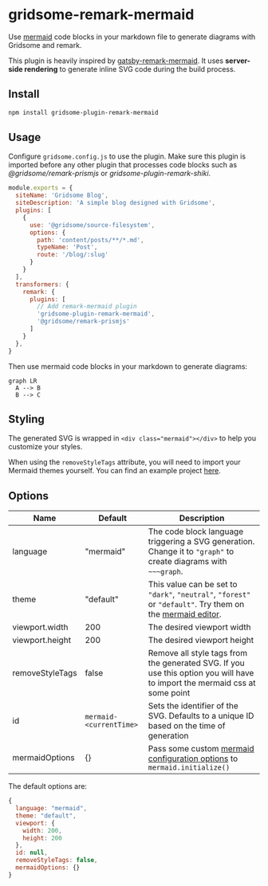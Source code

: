 # gridsome-remark-mermaid

Use [mermaid](https://mermaid-js.github.io) code blocks in your markdown file to generate diagrams with Gridsome and remark.

This plugin is heavily inspired by [gatsby-remark-mermaid](https://github.com/ChappIO/gatsby-remark-mermaid).
It uses **server-side rendering** to generate inline SVG code during the build process.

## Install

~~~bash
npm install gridsome-plugin-remark-mermaid
~~~

## Usage

Configure `gridsome.config.js` to use the plugin.
Make sure this plugin is imported before any other plugin that processes code blocks such as *@gridsome/remark-prismjs* or *gridsome-plugin-remark-shiki*.

~~~js
module.exports = {
  siteName: 'Gridsome Blog',
  siteDescription: 'A simple blog designed with Gridsome',
  plugins: [
    {
      use: '@gridsome/source-filesystem',
      options: {
        path: 'content/posts/**/*.md',
        typeName: 'Post',
        route: '/blog/:slug'
      }
    }
  ],
  transformers: {
    remark: {
      plugins: [
        // Add remark-mermaid plugin
        'gridsome-plugin-remark-mermaid',
        '@gridsome/remark-prismjs'
      ]
    }
  },
}
~~~

Then use mermaid code blocks in your markdown to generate diagrams:

  ~~~mermaid
  graph LR
    A --> B
    B --> C
  ~~~

## Styling

The generated SVG is wrapped in `<div class="mermaid"></div>` to help you customize your styles.

When using the `removeStyleTags` attribute, you will need to import your Mermaid themes yourself. You can find an example project [here](https://github.com/Braincoke/starter-gridsome-mermaid).

## Options

| Name            | Default               | Description                                                                                                                                                     |
| --------------- | --------------------- | --------------------------------------------------------------------------------------------------------------------------------------------------------------- |
| language        | "mermaid"             | The code block language triggering a SVG generation. Change it to `"graph"` to create diagrams with `~~~graph`.                                                 |
| theme           | "default"             | This value can be set to `"dark"`, `"neutral"`, `"forest"` or `"default"`. Try them on the [mermaid editor](https://mermaid-js.github.io/mermaid-live-editor/). |
| viewport.width  | 200                   | The desired viewport width                                                                                                                                      |
| viewport.height | 200                   | The desired viewport height                                                                                                                                     |
| removeStyleTags | false                 | Remove all style tags from the generated SVG. If you use this option you will have to import the mermaid css at some point                                      |
| id              | `mermaid-<currentTime>` | Sets the identifier of the SVG. Defaults to a unique ID based on the time of generation                                                                         |
| mermaidOptions  | {}                    | Pass some custom [mermaid configuration options](https://mermaid-js.github.io/mermaid/#/mermaidAPI?id=configuration) to `mermaid.initialize()`                                                                                    |

The default options are:

~~~js
{
  language: "mermaid",
  theme: "default",
  viewport: {
    width: 200,
    height: 200
  },
  id: null,
  removeStyleTags: false,
  mermaidOptions: {}
}
~~~
